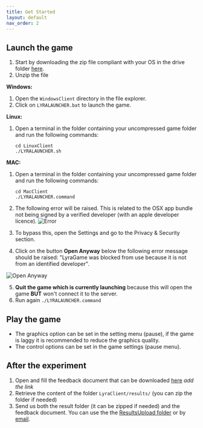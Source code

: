 ```yaml
---
title: Get Started
layout: default
nav_order: 2
---
```

## Launch the game

1. Start by downloading  the zip file compliant with your OS in the drive folder [here](https://drive.google.com/drive/u/2/folders/1W-ANJfaK9jgomkra-b9O7DIh3U86b4DO).
2. Unzip the file


**Windows:**
1. Open the `WindowsClient` directory in the file explorer.
2. Click on `LYRALAUNCHER.bat` to launch the game.

**Linux:** 
1. Open a terminal in the folder containing your uncompressed game folder and run the following commands:
	```
	cd LinuxClient
	./LYRALAUNCHER.sh
	```

**MAC:** 
1. Open a terminal in the folder containing your uncompressed game folder and run the following commands:
	```
	cd MacClient
	./LYRALAUNCHER.command
	```
2. The following error will be raised. This is related to the OSX app bundle not being signed by a verified developer (with an apple developer licence).
![Error](error.png)

3. To bypass this, open the Settings and go to the Privacy & Security section.
4. Click on the button **Open Anyway** below the following error message should be raised: "LyraGame was blocked from use because it is not from an identified developer". 

![Open Anyway](openanyway.png)

5. **Quit the game which is currently launching** because this will open the game **BUT** won't connect it to the server. 
6. Run again `./LYRALAUNCHER.command `

## Play the game

- The graphics option can be set in the setting menu (pause), if the game is laggy it is recommended to reduce the graphics quality.
- The control options can be set in the game settings (pause menu).

## After the experiment
1. Open and fill the feedback document that can be downloaded [here]() *add the link* 
2. Retrieve the content of the folder ```LyraClient/results/``` (you can zip the folder if needed)
3. Send us both the result folder (it can be zipped if needed) and the feedback document. You can use the the [ResultsUpload folder](https://drive.google.com/drive/u/2/folders/1bKCfW1ik9K8Q6HEZWjZ4bd-QnV9Vq-ST) or by [email](/contact/). 


<!-- ## Binaries to download
[**Linux**](https://filesender.renater.fr/?s=download&token=c721fd29-b0ec-4faf-a44d-b338e59399f2)

**Mac OS (intel/M)**

**Windows** -->